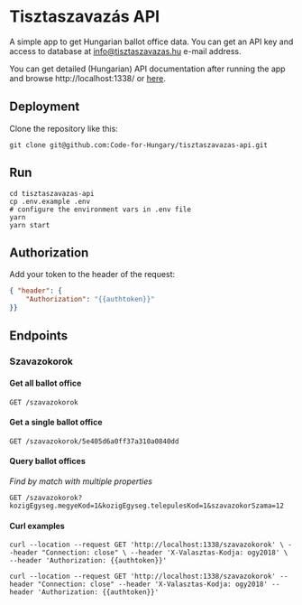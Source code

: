 # Tisztaszavazás API

A simple app to get Hungarian ballot office data. You can get an API key and access to database at info@tisztaszavazas.hu e-mail address.

You can get detailed (Hungarian) API documentation after running the app and browse http://localhost:1338/ or [here](https://api.tisztaszavazas.hu/).

## Deployment

Clone the repository like this:

`git clone git@github.com:Code-for-Hungary/tisztaszavazas-api.git`

## Run

```shell script
cd tisztaszavazas-api
cp .env.example .env
# configure the environment vars in .env file
yarn
yarn start
```

## Authorization

Add your token to the header of the request:

```json
{ "header": {
	"Authorization": "{{authtoken}}"
}}
```

## Endpoints

### Szavazokorok

#### Get all ballot office

`GET /szavazokorok`

#### Get a single ballot office

`GET /szavazokorok/5e405d6a0ff37a310a0840dd`

#### Query ballot offices

*Find by match with multiple properties*

`GET /szavazokorok?kozigEgyseg.megyeKod=1&kozigEgyseg.telepulesKod=1&szavazokorSzama=12`

#### Curl examples

`curl --location --request GET 'http://localhost:1338/szavazokorok' \
 --header "Connection: close" \
 --header 'X-Valasztas-Kodja: ogy2018' \
 --header 'Authorization: {{authtoken}}'`

`curl --location --request GET 'http://localhost:1338/szavazokorok' --header "Connection: close" --header 'X-Valasztas-Kodja: ogy2018' --header 'Authorization: {{authtoken}}'`
